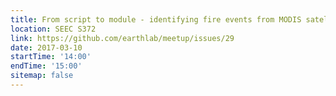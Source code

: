 ```yaml
---
title: From script to module - identifying fire events from MODIS satellite imagery
location: SEEC S372
link: https://github.com/earthlab/meetup/issues/29
date: 2017-03-10
startTime: '14:00'
endTime: '15:00'
sitemap: false
---
```

